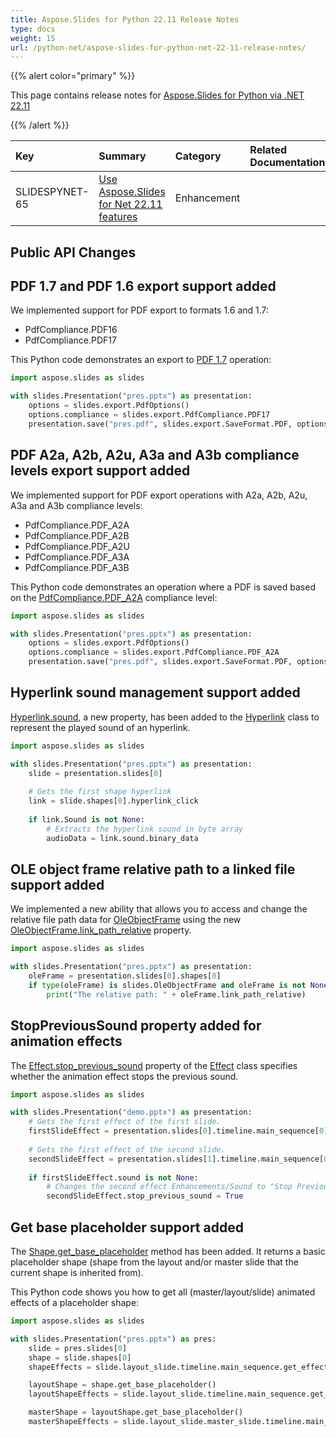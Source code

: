 ```yaml
---
title: Aspose.Slides for Python 22.11 Release Notes
type: docs
weight: 15
url: /python-net/aspose-slides-for-python-net-22-11-release-notes/
---
```


{{% alert color="primary" %}} 

This page contains release notes for [Aspose.Slides for Python via .NET 22.11](https://pypi.org/project/Aspose.Slides/22.11/)

{{% /alert %}} 

|**Key**|**Summary**|**Category**|**Related Documentation**|
| :- | :- | :- | :- |
|SLIDESPYNET-65|[Use Aspose.Slides for Net 22.11 features](/slides/net/aspose-slides-for-net-22-11-release-notes/)|Enhancement| |



## Public API Changes ##

## PDF 1.7 and PDF 1.6 export support added ##

We implemented support for PDF export to formats 1.6 and 1.7:
* PdfCompliance.PDF16
* PdfCompliance.PDF17

This Python code demonstrates an export to [PDF 1.7](https://reference.aspose.com/slides/python-net/aspose.slides.export/pdfcompliance/) operation:

```python
import aspose.slides as slides

with slides.Presentation("pres.pptx") as presentation:
    options = slides.export.PdfOptions()
    options.compliance = slides.export.PdfCompliance.PDF17
    presentation.save("pres.pdf", slides.export.SaveFormat.PDF, options)
```

## PDF A2a, A2b, A2u, A3a and A3b compliance levels export support added ##

We implemented support for PDF export operations with A2a, A2b, A2u, A3a and A3b compliance levels:
* PdfCompliance.PDF_A2A
* PdfCompliance.PDF_A2B
* PdfCompliance.PDF_A2U
* PdfCompliance.PDF_A3A
* PdfCompliance.PDF_A3B

This Python code demonstrates an operation where a PDF is saved based on the [PdfCompliance.PDF_A2A](https://reference.aspose.com/slides/python-net/aspose.slides.export/pdfcompliance/) compliance level:

```python
import aspose.slides as slides

with slides.Presentation("pres.pptx") as presentation:
    options = slides.export.PdfOptions()
    options.compliance = slides.export.PdfCompliance.PDF_A2A
    presentation.save("pres.pdf", slides.export.SaveFormat.PDF, options)
```

## Hyperlink sound management support added ##

[Hyperlink.sound](https://reference.aspose.com/slides/python-net/aspose.slides/hyperlink/), a new property, has been added to the [Hyperlink](https://reference.aspose.com/slides/python-net/aspose.slides/hyperlink/) class to represent the played sound of an hyperlink. 

```python
import aspose.slides as slides

with slides.Presentation("pres.pptx") as presentation:
    slide = presentation.slides[0]
    
    # Gets the first shape hyperlink
    link = slide.shapes[0].hyperlink_click
       
    if link.Sound is not None:
        # Extracts the hyperlink sound in byte array
        audioData = link.sound.binary_data
```

## OLE object frame relative path to a linked file support added ##

We implemented a new ability that allows you to access and change the relative file path data for [OleObjectFrame](https://reference.aspose.com/slides/python-net/aspose.slides/oleobjectframe/) using the new [OleObjectFrame.link_path_relative](https://reference.aspose.com/slides/python-net/aspose.slides/oleobjectframe/) property.

```python
import aspose.slides as slides

with slides.Presentation("pres.pptx") as presentation:
    oleFrame = presentation.slides[0].shapes[0]
    if type(oleFrame) is slides.OleObjectFrame and oleFrame is not None:
        print("The relative path: " + oleFrame.link_path_relative)
```

## StopPreviousSound property added for animation effects ##

The [Effect.stop_previous_sound](https://reference.aspose.com/slides/python-net/aspose.slides.animation/effect/) property of the [Effect](https://reference.aspose.com/slides/python-net/aspose.slides.animation/effect/) class specifies whether the animation effect stops the previous sound.

```python
import aspose.slides as slides

with slides.Presentation("demo.pptx") as presentation:
    # Gets the first effect of the first slide.
    firstSlideEffect = presentation.slides[0].timeline.main_sequence[0]
    
    # Gets the first effect of the second slide.
    secondSlideEffect = presentation.slides[1].timeline.main_sequence[0]
       
    if firstSlideEffect.sound is not None:
        # Changes the second effect Enhancements/Sound to "Stop Previous Sound"
        secondSlideEffect.stop_previous_sound = True
```

## Get base placeholder support added ##

The [Shape.get_base_placeholder](https://reference.aspose.com/slides/python-net/aspose.slides/shape/) method has been added. It returns a basic placeholder shape (shape from the layout and/or master slide that the current shape is inherited from).

This Python code shows you how to get all (master/layout/slide) animated effects of a placeholder shape:

```python
import aspose.slides as slides

with slides.Presentation("pres.pptx") as pres:
    slide = pres.slides[0]
    shape = slide.shapes[0]
    shapeEffects = slide.layout_slide.timeline.main_sequence.get_effects_by_shape(shape)

    layoutShape = shape.get_base_placeholder()
    layoutShapeEffects = slide.layout_slide.timeline.main_sequence.get_effects_by_shape(layoutShape)

    masterShape = layoutShape.get_base_placeholder()
    masterShapeEffects = slide.layout_slide.master_slide.timeline.main_sequence.get_effects_by_shape(masterShape)
```